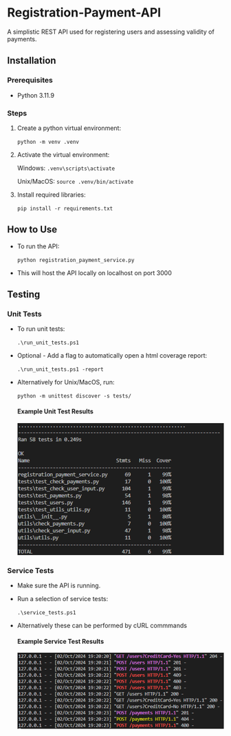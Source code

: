 # Registration-Payment-API

A simplistic REST API used for registering users and assessing validity
of payments.

## Installation

### Prerequisites

* Python 3.11.9

### Steps

1. Create a python virtual environment:

    `python -m venv .venv`

2. Activate the virtual environment:

    Windows: `.venv\scripts\activate`

    Unix/MacOS: `source .venv/bin/activate`

3. Install required libraries:

    `pip install -r requirements.txt `

## How to Use

* To run the API:

  `python registration_payment_service.py`

* This will host the API locally on localhost on port 3000

## Testing

### Unit Tests

* To run unit tests:

  `.\run_unit_tests.ps1`

* Optional - Add a flag to automatically open a html coverage report:

  `.\run_unit_tests.ps1 -report`

* Alternatively for Unix/MacOS, run:

  `python -m unittest discover -s tests/`

  #### Example Unit Test Results

  ![alt text](readme_images/unit_test_results.png)

### Service Tests

* Make sure the API is running.

* Run a selection of service tests:

  `.\service_tests.ps1`

* Alternatively these can be performed by cURL commmands

  #### Example Service Test Results

  ![alt text](readme_images/service_test_results.png)

